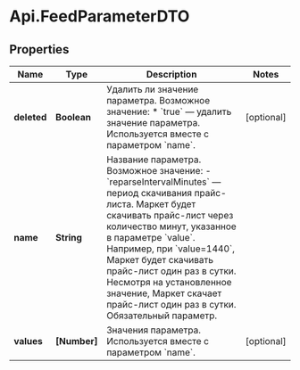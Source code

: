 # Api.FeedParameterDTO

## Properties

Name | Type | Description | Notes
------------ | ------------- | ------------- | -------------
**deleted** | **Boolean** | Удалить ли значение параметра.  Возможное значение: * &#x60;true&#x60; — удалить значение параметра.  Используется вместе с параметром &#x60;name&#x60;.  | [optional] 
**name** | **String** | Название параметра.  Возможное значение: - &#x60;reparseIntervalMinutes&#x60; — период скачивания прайс-листа. Маркет будет скачивать прайс-лист через количество минут, указанное в параметре &#x60;value&#x60;. Например, при &#x60;value&#x3D;1440&#x60;, Маркет будет скачивать прайс-лист один раз в сутки.  Несмотря на установленное значение, Маркет скачает прайс-лист один раз в сутки.  Обязательный параметр.  | 
**values** | **[Number]** | Значения параметра.  Используется вместе с параметром &#x60;name&#x60;.  | [optional] 


